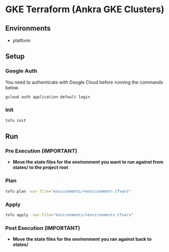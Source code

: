 # GKE Terraform (Ankra GKE Clusters)

## Environments
* platform

## Setup
### Google Auth
You need to authenticate with Google Cloud before running the commands below.
```bash
gcloud auth application-default login
```

### Init
```bash
tofu init
```

## Run
### Pre Execution (IMPORTANT)
* **Move the state files for the environment you want to run against from states/<environment> to the project root**

### Plan
```bash
tofu plan -var-file="environments/<environment>.tfvars"
```

### Apply
```bash
tofu apply -var-file="environments/<environment>.tfvars"
```

### Post Execution (IMPORTANT)
* **Move the state files for the environment you ran against back to states/<environment>**
